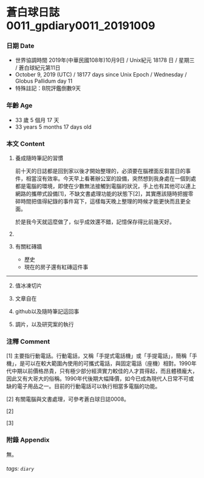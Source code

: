 蒼白球日誌0011_gpdiary0011_20191009
===

### 日期 Date
* 世界協調時間 2019年(中華民國108年)10月9日 / Unix紀元 18178 日 / 星期三 / 蒼白球紀元第11日
* October 9, 2019 (UTC) / 18177 days since Unix Epoch / Wednesday / Globus Pallidum day 11
* 特殊註記：B院評鑑倒數9天

### 年齡 Age 
* 33 歲 5 個月 17 天
* 33 years 5 months 17 days old

### 本文 Content 
1. 養成隨時筆記的習慣

    前十天的日誌都是回到家以後才開始整理的，必須要在腦裡面反芻當日的事件，相當沒有效率。今天早上看著辦公室的設備，突然想到我身處在一個到處都是電腦的環境，即使在少數無法接觸到電腦的狀況，手上也有其他可以連上網路的攜帶式設備[1]，不缺文書處理功能的狀態下[2]，其實應該隨時把握零碎時間把值得紀錄的事件寫下，這樣每天晚上整理的時候才能更快而且更全面。
    
    於是我今天就這麼做了，似乎成效還不錯，記憶保存得比前幾天好。
    
2. 
    
3. 有關紅磚牆
    
    * 歷史
    * 現在的房子還有紅磚這件事
    
---
       
2. 值冰凍切片

3. 文章自在
4. github以及隨時筆記這回事
5. 調片，以及研究案的執行
    
### 注釋 Comment

[1] 主要指行動電話。行動電話，又稱「手提式電話機」或「手提電話」，簡稱「手機」，是可以在較大範圍內使用的可攜式電話，與固定電話（座機）相對。1990年代中期以前價格昂貴，只有極少部分經濟實力較佳的人才買得起，而且體積龐大，因此又有大哥大的俗稱。1990年代後期大幅降價，如今已成為現代人日常不可或缺的電子用品之一。目前的行動電話可以執行相當多電腦的功能。

[2] 有關電腦與文書處理，可參考蒼白球日誌0008。

[2] 

[3] 


### 附錄 Appendix 
無。

###### tags: `diary`